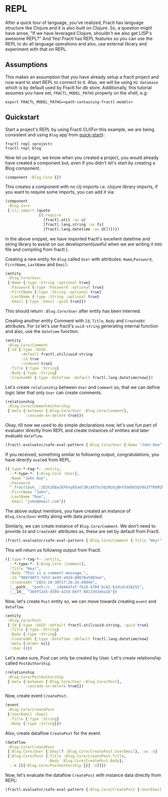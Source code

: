 # REPL

After a quick tour of language, you've realized, Fractl has language structure like Clojure and it is also built on Clojure.
So, a question might have arose, "If we have leveraged Clojure, shouldn't we also get LISP's awesome REPL?"
And Yes! Fractl has REPL features so you can use the REPL to do all language operations and also, use external library
and experiment with that on REPL.

## Assumptions

This makes an assumption that you have already setup a fractl project and now want to start REPL to connect to it.
Also, we will be using `H2 database` which is by default used by Fractl for db store.
Additionally, this tutorial assumes you have set, `FRACTL_MODEL_PATHS` properly on the shell, e.g:

```shell
export FRACTL_MODEL_PATHS=<path-containing-fractl-models>
```

## Quickstart

Start a project's REPL by using Fractl CLI(For this example, we are being consistent and using `Blog` app from [quick-start](quick-start.md)):

```shell
fractl repl <project>
fractl repl blog
```

Now let us begin, we know when you created a project, you would already have created a component but, even if you didn't let's start by creating a Blog component.

```clojure
(component :Blog.Core {})
```

This creates a component with no clj-imports i.e. clojure library imports, if you want to require some imports, you can add it via:

```clojure
(component
 :Blog.Core
 {:clj-import (quote
               [(:require
                 [fractl.util :as u]
                 [fractl.lang.string :as fs]
                 [fractl.lang.datetime :as dt])])})
```

In the above snippet, we have imported fractl's excellent datetime and string library to assist on our development(useful when we are writing it into file and compiling from fractl.).

Creating a new entity for `Blog` called `User` with attributes: `Name`,`Password`, `FirstName`, `LastName` and `Email`:

```clojure
(entity
 :Blog.Core/User
 {:Name {:type :String :optional true}
  :Password {:type :Password :optional true}
  :FirstName {:type :String :optional true}
  :LastName {:type :String :optional true}
  :Email {:type :Email :guid true}})
```

This should return `:Blog.Core/User` after entity has been interned.

Creating another entity Comment with `Id`, `Title`, `Body` and `CreatedAt` attributes. For `Id` let's use fractl's `uuid-string` generating internal function and also, use the `datetime` function.

```clojure
(entity
 :Blog.Core/Comment
 {:Id {:type :UUID
       :default fractl.util/uuid-string
       :id true
       :indexed true}
  :Title {:type :String}
  :Body {:type :String}
  :CreatedAt {:type :DateTime :default fractl.lang.datetime/now}})
```

Let's create `relationship` between `User` and `Comment` so, that we can define logic later that only `User` can create comments.

```clojure
(relationship
 :Blog.Core/CommentAuthorship
 {:meta {:between [:Blog.Core/User :Blog.Core/Comment],
         :cascade-on-delete true}})
```

Okay, till now we used to do simple declarations now, let's use fun part of evaluator directly from REPL and create instances of entities and later evaluate `dataflow`.

```clojure
(fractl.evaluator/safe-eval-pattern {:Blog.Core/User {:Name "John Doe" :Password "Thisispassword12$" :FirstName "John" :LastName "Doe" :Email "john@email.com"}})
```

If you received, something similar to following output, congratulations, you have directly `eval`ed from REPL.

```clojure
({:type-*-tag-*- :entity,
  :-*-type-*- [:Blog.Core :User],
  :Name "John Doe",
  :Password
  "_fractlbsh__:JDJhJDEwJEFhVy85aUl3MjdXTVc5QzMzbjBhYS5KRU5QY0V3TTRXM2h1YlZ6THhXWlUzc0h5LjNsQm5X",
  :FirstName "John",
  :LastName "Doe",
  :Email "john@email.com"})
```

The above output mentions, you have created an instance of `Blog.Core/User` entity along with data provided.

Similarly, we can create instance of `Blog.Core/Comment`. We don't need to provide `Id` and `CreatedAt` attributes as, these are set by default from Fractl.

```clojure
(fractl.evaluator/safe-eval-pattern {:Blog.Core/Comment {:Title "Hey!" :Body "This is a comment message."}})
```

This will return us following output from Fractl.

```clojure
({:type-*-tag-*- :entity,
  :-*-type-*- [:Blog.Core :Comment],
  :Title "Hey!",
  :Body "This is a comment message.",
  :Id "9887d8f3-7e53-4e93-a92d-88678a5903ae",
  :CreatedAt "2023-10-30T17:26:34.69044",
  :__path__ "path://___/dd44afaf-fb16-4789-bc62-81dcdcd16251",
  :__Id__ "369f52e5-4394-4254-b6ff-9813343eba16"})
```

Now, let's create `Post` entity so, we can move towards creating `event` and `dataflow`.

```clojure
(entity
 :Blog.Core/Post
 {:Id {:type :UUID :default fractl.util/uuid-string, :guid true}
  :Title {:type :String}
  :Body {:type :String}
  :CreatedAt {:type :DateTime :default fractl.lang.datetime/now}
  :meta {:Order nil}
  :rbac ()})
```

Let's make sure, Post can only be created by User. Let's create relationship called `PostAuthorship`.

```clojure
(relationship
 :Blog.Core/PostAuthorship
 {:meta {:between [:Blog.Core/User :Blog.Core/Post],
         :cascade-on-delete true}})
```

Now, create event `CreatePost`.

```clojure
(event
 :Blog.Core/CreatePost
 {:UserEmail :Email
  :Title {:type :String}
  :Body {:type :String}})
```

Also, create dataflow `CreatePost` for the event.

```clojure
(dataflow
 :Blog.Core/CreatePost
 {:Blog.Core/User {:Email? :Blog.Core/CreatePost.UserEmail}, :as :U}
 {:Blog.Core/Post {:Title :Blog.Core/CreatePost.Title,
                   :Body :Blog.Core/CreatePost.Body},
  :-> [[{:Blog.Core/PostAuthorship {}} :U]]})
```

Now, let's evaluate the dataflow `CreatePost` with instance data directly from REPL:

```clojure
(fractl.evaluator/safe-eval-pattern {:Blog.Core/CreatePost {:UserEmail "john@email.com" :Title "A new post" :Body "This is a post"}})
```
